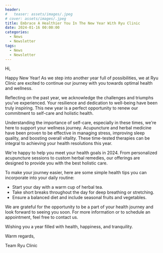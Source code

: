```yaml
---
header:
#   teaser: assets/images/.jpeg
# cover: assets/images/.jpeg
title: Embrace A Healthier You In The New Year With Ryu Clinic
date: 2024-01-16 00:00:00
categories:
  - News
  - Newsletter
tags:
  - News
  - Newsletter
---
```


Hi, 

Happy New Year! As we step into another year full of possibilities, we at Ryu Clinic are excited to continue our journey with you towards optimal health and wellness.

Reflecting on the past year, we acknowledge the challenges and triumphs you've experienced. Your resilience and dedication to well-being have been truly inspiring. This new year is a perfect opportunity to renew our commitment to self-care and holistic health.

Understanding the importance of self-care, especially in these times, we're here to support your wellness journey. Acupuncture and herbal medicine have been proven to be effective in managing stress, improving sleep quality, and boosting overall vitality. These time-tested therapies can be integral to achieving your health resolutions this year.

We're happy to help you meet your health goals in 2024. From personalized acupuncture sessions to custom herbal remedies, our offerings are designed to provide you with the best holistic care.

To make your journey easier, here are some simple health tips you can incorporate into your daily routine:

  - Start your day with a warm cup of herbal tea.
  - Take short breaks throughout the day for deep breathing or stretching.
  - Ensure a balanced diet and include seasonal fruits and vegetables.

We are grateful for the opportunity to be a part of your health journey and look forward to seeing you soon. For more information or to schedule an appointment, feel free to contact us. 

Wishing you a year filled with health, happiness, and tranquility.

Warm regards,

Team Ryu Clinic